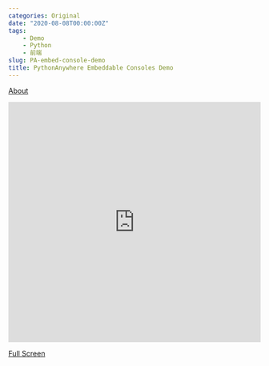 ```yaml
---
categories: Original
date: "2020-08-08T00:00:00Z"
tags:
    - Demo
    - Python
    - 前端
slug: PA-embed-console-demo
title: PythonAnywhere Embeddable Consoles Demo
---
```


[About](https://help.pythonanywhere.com/pages/EmbeddedConsoles)

<iframe style="width: 100%; height: 480; border: none;" name="embedded_python_anywhere" src="https://www.pythonanywhere.com/embedded3/"></iframe>

[Full Screen](https://www.pythonanywhere.com/embedded3/)
